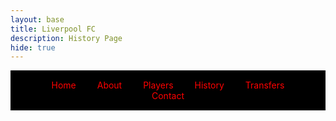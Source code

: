 ```yaml
---
layout: base
title: Liverpool FC
description: History Page
hide: true
---
```

<!-- Navbar -->
<div style="background-color: black; padding: 15px; text-align: center;">
  <a href="#home.md" style="color: red; text-decoration: none; margin: 0 15px;">Home</a>
  <a href="about.md" style="color: red; text-decoration: none; margin: 0 15px;">About</a>
  <a href="players.md" style="color: red; text-decoration: none; margin: 0 15px;">Players</a>
  <a href="history.md" style="color: red; text-decoration: none; margin: 0 15px;">History</a>
  <a href="transfers.md" style="color: red; text-decoration: none; margin: 0 15px;">Transfers</a>
  <a href="contact.md" style="color: red; text-decoration: none; margin: 0 15px;">Contact</a>
</div>
